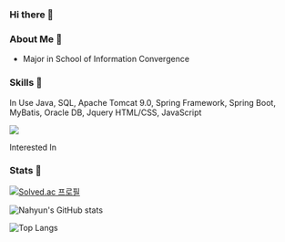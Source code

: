 ### Hi there 👋

<!--
**Nahyun-K/Nahyun-K** is a ✨ _special_ ✨ repository because its `README.md` (this file) appears on your GitHub profile.

Here are some ideas to get you started:

- 🔭 I’m currently working on ...
- 🌱 I’m currently learning ...
- 👯 I’m looking to collaborate on ...
- 🤔 I’m looking for help with ...
- 💬 Ask me about ...
- 📫 How to reach me: ...
- 😄 Pronouns: ...
- ⚡ Fun fact: ...
-->

### About Me 👋
- Major in School of Information Convergence


### Skills 👋

In Use
Java, SQL, Apache Tomcat 9.0, Spring Framework, Spring Boot, MyBatis, Oracle DB, Jquery
HTML/CSS, JavaScript


<img src="https://img.shields.io/badge/GitHub-#181717?style=for-the-badge&logo=GitHub&logoColor=white">






Interested In

### Stats 👋


[![Solved.ac
프로필](http://mazassumnida.wtf/api/generate_badge?boj=knh990313)](https://solved.ac/{handle})


![Nahyun's GitHub stats](https://github-readme-stats.vercel.app/api?username=Nahyun-K&show_icons=true&theme=radical)


![Top Langs](https://github-readme-stats.vercel.app/api/top-langs/?username=Nahyun-K&exclude_repo=2020_ReliabilityEvaluationUsingSNS&layout=compact)

 
